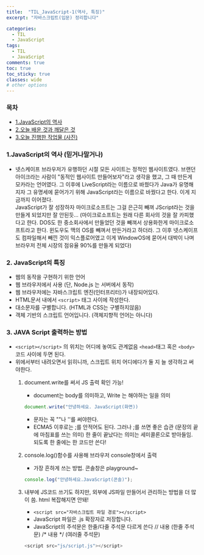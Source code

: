 ```yaml
---
title:  "TIL_JavaScript-1(역사, 특징)"
excerpt: "자바스크립트(입문) 정리합니다"

categories:
  - TIL
  - JavaScript
tags:
  - TIL
  - JavaScript
comments: true
toc: true
toc_sticky: true
classes: wide
# other options
---
```



<h3>목차</h3>

- [1.JavaScript의 역사](#1JavaScript의-역사)
- [2.오늘 배운 것과 깨달은 것](#2오늘-배운-것과-깨달은-것)
- [3.오늘 진행한 작업물 (사진)](#3오늘-진행한-작업물-사진)
  

### 1.JavaScript의 역사 (믿거나말거나)

- 넷스케이프 브라우저가 유행하던 시절 모든 사이트는 정적인 웹사이트였다. 브랜던 아이크라는 사람이 "동적인 웹사이트 만들어보자"라고 생각을 했고,
그 때 만든게 모카라는 언어였다. 그 이후에 LiveScript라는 이름으로 바꿨다가 Java가 유명해지자 그 유명세에 묻어가기 위해
JavaScript라는 이름으로 바꿨다고 한다. 이게 지금까지 이어졌다.        
JavaScript가 잘 성장하자 마이크로소프트는 그걸 은근히 빼껴 JScript라는 것을 만들게 되었지만 잘 안된듯...
(마이크로소프트는 원래 다른 회사의 것을 잘 카피했다고 한다. DOS도 한 중소회사에서 만들었던 것을 빼껴서 상용화한게 마이크로소프트라고 한다.
윈도우도 맥의 OS를 빼껴서 만든거라고 하더라. 그 이후 넷스케이프도 컴파일해서 빼낀 것이 익스플로어였고 이게 WindowOS에 묻어서 대박이 나며
브라우저 전체 시장의 점유율 90%를 만들게 되었다)


### 2. JavaScript의 특징

- 웹의 동작을 구현하기 위한 언어
- 웹 브라우저에서 사용 (단, Node.js 는 서버에서 동작)
- 웹 브라우저에는 자바스크립트 엔진(인터프리터)가 내장되어있다.
- HTML문서 내에서 `<script>` 태그 사이에 작성한다.
- 대소문자를 구별합니다. (HTML과 CSS는 구별하지않음)
- 객체 기반의 스크립트 언어입니다. (객체지향적 언어는 아니다)

### 3. JAVA Script 출력하는 방법

- `<script></script>` 의 위치는 어디에 놓여도 관계없음 `<head>`태그 혹은 `<body>` 코드 사이에 두면 된다.
- 위에서부터 내려오면서 읽히니까, 스크립트 위치 어디에다가 둘 지 늘 생각하고 써야한다.
    1. document.write를 써서 JS 출력 확인 가능!
        - document는 body를 의미하고, Write 는 해야하는 일을 의미
        ``` javascript
        document.write("안녕하세요. JavaScript(화면))
        ```
        - 문자는 꼭 ""나 ''를 써야한다.
        - ECMA5 이후로는 ;를 안적어도 된다. 그러나 ;를 쓰면 좋은 습관 (문장의 끝에 마침표를 쓰는 의미)
          한 줄이 끝났다는 의미는 세미콜론으로 받아들임. 되도록 한 줄에는 한 코드만 쓴다!
    2. console.log()함수를 사용해 브라우저 console창에서 출력
        - 가장 흔하게 쓰는 방법. 콘솔창은 playground~          
        ```javascript
        console.log("안녕하세요.JavaScript(콘솔)");
        ```

    3. 내부에 JS코드 쓰기도 하지만, 외부에 JS파일 만들어서 관리하는 방법을 더 많이 씀. html 복잡해지면 안돼!
        - `<script src="자바스크립트 파일 경로"></script>`
        - JavaScript 파일은 .js 확장자로 저장합니다.
        - JavaScript의 주석문은 한줄/다줄 주석문 다르게 쓴다 // 내용 (한줄 주석문) /* 내용 */ (여러줄 주석문)
        ``` javascript
       <script src="js/script.js"></script>
        ```
